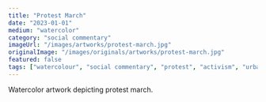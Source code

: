 ```yaml
---
title: "Protest March"
date: "2023-01-01"
medium: "watercolor"
category: "social commentary"
imageUrl: "/images/artworks/protest-march.jpg"
originalImage: "/images/originals/artworks/protest-march.jpg"
featured: false
tags: ["watercolour", "social commentary", "protest", "activism", "urban"]
---
```


Watercolor artwork depicting protest march.
